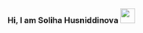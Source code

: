 ### Hi, I am Soliha Husniddinova <img src="[https://gannon.tv/](https://giphy.com/stickers/hello-wave-hand-gM5qFksULw54NMWyry)" width="30px">

